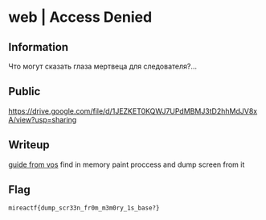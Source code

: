 # web | Access Denied

## Information
Что могут сказать глаза мертвеца для следователя?...

## Public
https://drive.google.com/file/d/1JEZKET0KQWJ7UPdMBMJ3tD2hhMdJV8xA/view?usp=sharing

## Writeup
[guide from vos](https://www.youtube.com/watch?v=py_I2kAHMAA&t=300s)
find in memory paint proccess and dump screen from it

## Flag
`mireactf{dump_scr33n_fr0m_m3m0ry_1s_base?}`
